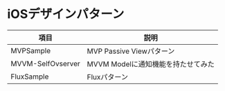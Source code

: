 # iOSデザインパターン


| 項目              | 説明                               |
| -----             | -----                              |
| MVPSample         | MVP Passive Viewパターン           |
| MVVM-SelfOvserver | MVVM Modelに通知機能を持たせてみた |
| FluxSample        | Fluxパターン                       |


